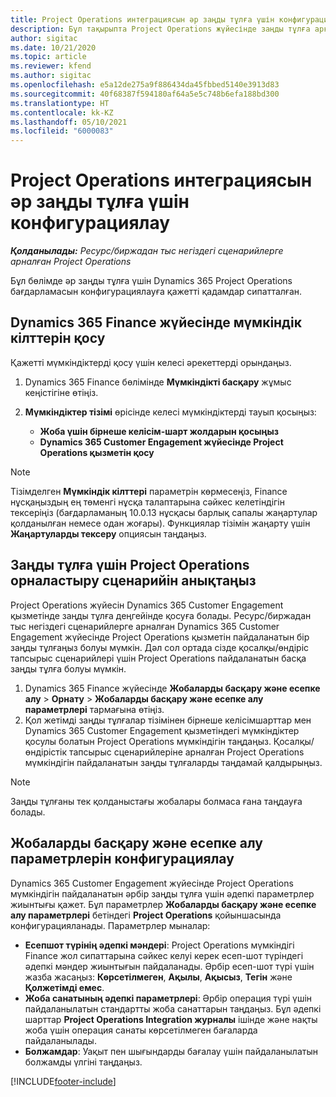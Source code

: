 ```yaml
---
title: Project Operations интеграциясын әр заңды тұлға үшін конфигурациялау
description: Бұл тақырыпта Project Operations жүйесінде заңды тұлға арқылы интеграцияны орнату туралы ақпарат берілген.
author: sigitac
ms.date: 10/21/2020
ms.topic: article
ms.reviewer: kfend
ms.author: sigitac
ms.openlocfilehash: e5a12de275a9f886434da45fbbed5140e3913d83
ms.sourcegitcommit: 40f68387f594180af64a5e5c748b6efa188bd300
ms.translationtype: HT
ms.contentlocale: kk-KZ
ms.lasthandoff: 05/10/2021
ms.locfileid: "6000083"
---
```

# <a name="configure-project-operations-integration-per-legal-entity"></a>Project Operations интеграциясын әр заңды тұлға үшін конфигурациялау 

_**Қолданылады:** Ресурс/биржадан тыс негіздегі сценарийлерге арналған Project Operations_

Бұл бөлімде әр заңды тұлға үшін Dynamics 365 Project Operations бағдарламасын конфигурациялауға қажетті қадамдар сипатталған.

## <a name="enable-feature-keys-in-dynamics-365-finance"></a>Dynamics 365 Finance жүйесінде мүмкіндік кілттерін қосу

Қажетті мүмкіндіктерді қосу үшін келесі әрекеттерді орындаңыз.

1. Dynamics 365 Finance бөлімінде **Мүмкіндікті басқару** жұмыс кеңістігіне өтіңіз.
2. **Мүмкіндіктер тізімі** өрісінде келесі мүмкіндіктерді тауып қосыңыз:
  
    - **Жоба үшін бірнеше келісім-шарт жолдарын қосыңыз**
    - **Dynamics 365 Customer Engagement жүйесінде Project Operations қызметін қосу**

> [!NOTE]
> Тізімделген **Мүмкіндік кілттері** параметрін көрмесеңіз, Finance нұсқаңыздың ең төменгі нұсқа талаптарына сәйкес келетіндігін тексеріңіз (бағдарламаның 10.0.13 нұсқасы барлық сапалы жаңартулар қолданылған немесе одан жоғары). Функциялар тізімін жаңарту үшін **Жаңартуларды тексеру** опциясын таңдаңыз.

## <a name="define-the-project-operations-deployment-scenario-for-a-legal-entity"></a>Заңды тұлға үшін Project Operations орналастыру сценарийін анықтаңыз

Project Operations жүйесін Dynamics 365 Customer Engagement қызметінде заңды тұлға деңгейінде қосуға болады. Ресурс/биржадан тыс негіздегі сценарийлерге арналған Dynamics 365 Customer Engagement жүйесінде Project Operations қызметін пайдаланатын бір заңды тұлғаңыз болуы мүмкін. Дәл сол ортада сізде қосалқы/өндіріс тапсырыс сценарийлері үшін Project Operations пайдаланатын басқа заңды тұлға болуы мүмкін.

1. Dynamics 365 Finance жүйесінде **Жобаларды басқару және есепке алу** > **Орнату** > **Жобаларды басқару және есепке алу параметрлері** тармағына өтіңіз.
2. Қол жетімді заңды тұлғалар тізімінен бірнеше келісімшарттар мен Dynamics 365 Customer Engagement қызметіндегі мүмкіндіктер қосулы болатын Project Operations мүмкіндігін таңдаңыз. Қосалқы/өндірістік тапсырыс сценарийлеріне арналған Project Operations мүмкіндігін пайдаланатын заңды тұлғаларды таңдамай қалдырыңыз.

> [!NOTE]
> Заңды тұлғаны тек қолданыстағы жобалары болмаса ғана таңдауға болады.

## <a name="configure-project-management-and-accounting-parameters"></a>Жобаларды басқару және есепке алу параметрлерін конфигурациялау

Dynamics 365 Customer Engagement жүйесінде Project Operations мүмкіндігін пайдаланатын әрбір заңды тұлға үшін әдепкі параметрлер жиынтығы қажет. Бұл параметрлер **Жобаларды басқару және есепке алу параметрлері** бетіндегі **Project Operations** қойыншасында конфигурацияланады. Параметрлер мыналар:

  - **Есепшот түрінің әдепкі мәндері**: Project Operations мүмкіндігі Finance жол сипаттарына сәйкес келуі керек есеп-шот түріндегі әдепкі мәндер жиынтығын пайдаланады. Әрбір есеп-шот түрі үшін жазба жасаңыз: **Көрсетілмеген**, **Ақылы**, **Ақысыз**, **Тегін** және **Қолжетімді емес**.
  - **Жоба санатының әдепкі параметрлері**: Әрбір операция түрі үшін пайдаланылатын стандартты жоба санаттарын таңдаңыз. Бұл әдепкі шарттар **Project Operations Integration журналы** ішінде және нақты жоба үшін операция санаты көрсетілмеген бағаларда пайдаланылады.
  - **Болжамдар**: Уақыт пен шығындарды бағалау үшін пайдаланылатын болжамды үлгіні таңдаңыз.


[!INCLUDE[footer-include](../includes/footer-banner.md)]
